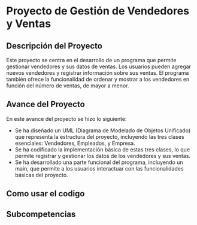 # Proyecto de Gestión de Vendedores y Ventas

## Descripción del Proyecto

Este proyecto se centra en el desarrollo de un programa que permite gestionar vendedores y sus datos de ventas. Los usuarios pueden agregar nuevos vendedores y registrar información sobre sus ventas. El programa también ofrece la funcionalidad de ordenar y mostrar a los vendedores en función del número de ventas, de mayor a menor.

## Avance del Proyecto

En este avance del proyecto se hizo lo siguiente:
 - Se ha diseñado un UML (Diagrama de Modelado de Objetos Unificado) que representa la estructura del proyecto, incluyendo las tres clases esenciales: Vendedores, Empleados, y Empresa.
 - Se ha codificado la implementación básica de estas tres clases, lo que permite registrar y gestionar los datos de los vendedores y sus ventas.
 - Se ha desarrollado una parte funcional del programa, incluyendo un main, que permite a los usuarios interactuar con las funcionalidades básicas del proyecto.

## Como usar el codigo


## Subcompetencias
